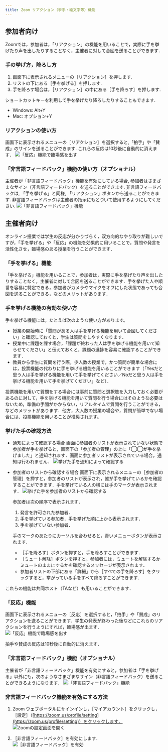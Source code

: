 ```yaml
---
title: Zoom リアクション（挙手・絵文字等）機能
---
```


## 参加者向け

Zoomでは，参加者は，「リアクション」の機能を用いることで，実際に手を挙げたり声を出したりすることなく，主催者に対して合図を送ることができます．


### 手の挙げ方，降ろし方

1. 画面下に表示されるメニューの［リアクション］を押します.
2. リストの下にある［手を挙げる］を押します.
3. 手を降ろす場合は，［リアクション］の中にある［手を降ろす］を押します.

ショートカットキーを利用して手を挙げたり降ろしたりすることもできます.  
* Windows: Alt+Y
* Mac: オプション+Y


### リアクションの使い方

画面下に表示されるメニューの［リアクション］を選択すると,「拍手」や「賛成」のサインを送ることができます. 
これらの反応は10秒後に自動的に消えます．
![「反応」機能で臨場感を出す](3.png)


### 「非言語フィードバック」機能の使い方（オプショナル）
主催者が「非言語フィードバック」機能を有効にしている場合, 参加者はさまざまなサイン（非言語フィードバック）を送ることができます. 非言語フィードバックは, 「手を挙げる」と同様, 「リアクション」ボタンから送ることができます. 非言語フィードバックは主催者の指示にもとづいて使用するようにしてください.
![「非言語フィードバック」機能](4.png)


## 主催者向け

オンライン授業では学生の反応が分かりづらく，双方向的なやり取りが難しいですが，「手を挙げる」や「反応」の機能を効果的に用いることで，質問や発言を活性化させ，臨場感のある授業を行うことができます．


### 「手を挙げる」機能
「手を挙げる」機能を用いることで，参加者は，実際に手を挙げたり声を出したりすることなく，主催者に対して合図を送ることができます．手を挙げた人や順番を容易に特定できる，参加者がカメラやマイクをオフにした状態であっても合図を送ることができる，などのメリットがあります．


### 手を挙げる機能の有効な使い方
手を挙げる機能には，たとえば次のような使い方があります。
* 授業の開始時に「質問がある人は手を挙げる機能を用いて合図してください」と確認しておくと，学生は質問をしやすくなります．
* 授業中に課題を課す場合，「課題が終わった人は手を挙げる機能を用いて知らせてください」と伝えておくと，課題の進捗を容易に確認することができます．
* 教員から学生に質問を行う際，少人数の授業で，かつ質問が簡単な場合には，投票機能の代わりに手を挙げる機能を用いることができます（「Yesだと思う人は手を挙げる機能を用いて手を挙げてください／Noだと思う人は手を挙げる機能を用いて手を挙げてください」など）．  

投票機能を用いて質問をする場合には事前に質問と選択肢を入力しておく必要があるのに対して，手を挙げる機能を用いて質問を行う場合にはそのような必要はないため，準備の手間がかからない，リアルタイムで質問を行うことができる，などのメリットがあります．他方，大人数の授業の場合や，質問が簡単でない場合には、投票機能を用いることが推奨されます。


### 挙げた手の確認方法
* 通知によって確認する場合
画面に参加者のリストが表示されていない状態で参加者が手を挙げると，画面下の「参加者の管理」の上に「◯◯が手を挙げました」と通知されます．画面に参加者リストが表示されている場合，通知は行われません．
![挙げた手を通知によって確認する](1.png)

* 参加者のリストから確認する場合
画面下に表示されるメニューの［参加者の管理］を押すと，参加者のリストが表示され，誰が手を挙げているかを確認することができます．手を挙げている人の横には手のマークが表示されます．
![挙げた手を参加者のリストから確認する](2.png)

  参加者は次の順序で表示されます．
  1. 発言を許可された参加者．
  2. 手を挙げている参加者．手を挙げた順に上から表示されます．
  3. 手を挙げていない参加者．

  手のマークのあたりにカーソルを合わせると，青いメニューボタンが表示されます．
  * ［手を降ろす］ボタンを押すと，手を降ろすことができます．
  * ［ミュート解除］ボタンを押すと，参加者には，ミュートを解除するかミュートのままにするかを確認するメッセージが表示されます．
  * 参加者リストの下部にある「詳細」から［すべての手を降ろす］をクリックすると，挙がっている手をすべて降ろすことができます．


これらの機能は共同ホスト（TAなど）も用いることができます．


### 「反応」機能
画面下に表示されるメニューの［反応］を選択すると，「拍手」や「賛成」のリアクションを送ることができます．学生の発表が終わった後などにこれらのリアクションを行うようにすれば，臨場感が出ます．
![「反応」機能で臨場感を出す](3.png)

拍手や賛成の反応は10秒後に自動的に消えます．


### 「非言語フィードバック」機能（オプショナル）
主催者が「非言語フィードバック」機能を有効にすると，参加者は「手を挙げる」以外にも，次のようなさまざまなサイン（非言語フィードバック）を送ることができるようになります．
![「非言語フィードバック」機能](4.png)


### 非言語フィードバック機能を有効にする方法
1. Zoom ウェブポータルにサインインし，［マイアカウント］をクリックし，［設定］（[https://zoom.us/profile/setting](https://zoom.us/profile/setting)）をクリックします．
![Zoomの設定画面を開く](5.png)


2. ［非言語フィードバック］を有効にします．
![［非言語フィードバック］を有効](6.png)

